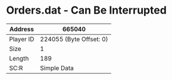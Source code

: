 
#  Orders.dat - Can Be Interrupted
Address   | 665040
----------|-------------
Player ID | 224055 (Byte Offset: 0)
Size 	  | 1
Length 	  | 189
SC:R      | Simple Data


